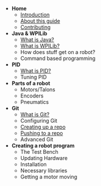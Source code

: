 * **Home**
  * [Introduction](README.md)
  * [About this guide](about.md)
  * [Contributing](contributing.md)
* **Java & WPILib**
  * [What is Java?](javaAndWPILib/java.md)
  * [What is WPILib?](javaAndWPILib/wpilib.md)
  * How does stuff get on a robot?
  * Command based programming
* **PID**
  * [What is PID?](pid/pid.md)
  * Tuning PID
* **Parts of a robot**
  * Motors/Talons
  * Encoders
  * Pneumatics
* **Git**
  * [What is Git?](git/git.md)
  * Configuring Git
  * [Creating up a repo](git/makeRepo.md)
  * [Pushing to a repo](git/pushing.md)
  * Advanced Git
* **Creating a robot program**
  * The Test Bench
  * Updating Hardware
  * Installation
  * Necessary libraries
  * Getting a motor moving
